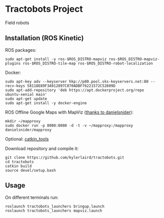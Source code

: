 # Tractobots Project

Field robots

Installation (ROS Kinetic)
------------
ROS packages:

    sudo apt-get install -y ros-$ROS_DISTRO-mapviz ros-$ROS_DISTRO-mapviz-plugins ros-$ROS_DISTRO-tile-map ros-$ROS_DISTRO-robot-localization

Docker:

    sudo apt-key adv --keyserver hkp://p80.pool.sks-keyservers.net:80 --recv-keys 58118E89F3A912897C070ADBF76221572C52609D
    sudo apt-add-repository 'deb https://apt.dockerproject.org/repo ubuntu-xenial main'
    sudo apt-get update
    sudo apt-get install -y docker-engine

ROS Offline Google Maps with MapViz ([thanks to danielsnider](https://github.com/danielsnider/MapViz-Tile-Map-Google-Maps-Satellite/blob/master/README.md)):

    mkdir ~/mapproxy
    sudo docker run -p 8080:8080 -d -t -v ~/mapproxy:/mapproxy danielsnider/mapproxy
    
Optional: [catkin_tools](http://catkin-tools.readthedocs.io/en/latest/installing.html)

Download repository and compile it:

    git clone https://github.com/kylerlaird/tractobots.git
    cd tractobots
    catkin build
    source devel/setup.bash
    
Usage
------------
On different terminals run:

    roslaunch tractobots_launchers bringup.launch
    roslaunch tractobots_launchers mapviz.launch
    
    

